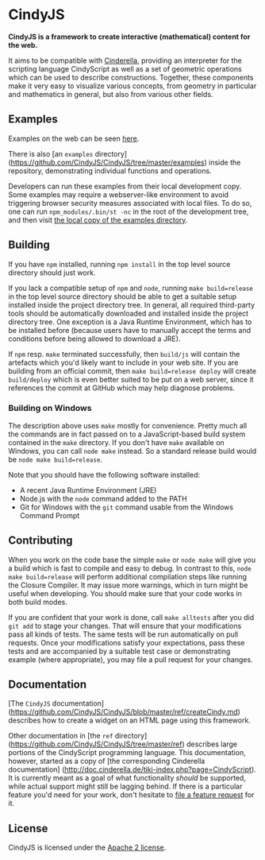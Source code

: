 # CindyJS

**CindyJS is a framework to create interactive
(mathematical) content for the web.**

It aims to be compatible with [Cinderella](http://cinderella.de/),
providing an interpreter for the scripting language CindyScript
as well as a set of geometric operations which can be used to describe
constructions.
Together, these components make it very easy to visualize various
concepts, from geometry in particular and mathematics in general,
but also from various other fields.

## Examples

Examples on the web can be seen [here](http://science-to-touch.com/CJS/).

There is also [an `examples` directory]
(https://github.com/CindyJS/CindyJS/tree/master/examples)
inside the repository, demonstrating individual functions and operations.

Developers can run these examples from their local development copy.
Some examples may require a webserver-like environment to avoid
triggering browser security measures associated with local files.
To do so, one can run <code>npm_modules/.bin/st -nc</code>
in the root of the development tree, and then visit
[the local copy of the examples directory](http://127.0.0.1:1337/examples/).

## Building

If you have `npm` installed, running `npm install`
in the top level source directory should just work.

If you lack a compatible setup of `npm` and `node`,
running `make build=release` in the top level source directory should
be able to get a suitable setup installed inside the project directory tree.
In general, all required third-party tools should be automatically downloaded
and installed inside the project directory tree.
One exception is a Java Runtime Environment, which has to be installed before
(because users have to manually accept the terms and conditions before
being allowed to download a JRE).

If `npm` resp. `make` terminated successfully, then `build/js` will contain
the artefacts which you'd likely want to include in your web site.
If you are building from an official commit, then `make build=release deploy`
will create `build/deploy` which is even better suited to be put on a web server,
since it references the commit at GitHub which may help diagnose problems.

### Building on Windows

The description above uses `make` mostly for convenience.
Pretty much all the commands are in fact passed on to
a JavaScript-based build system contained in the `make` directory.
If you don't have `make` available on Windows,
you can call `node make` instead.
So a standard release build would be `node make build=release`.

Note that you should have the following software installed:
* A recent Java Runtime Environment (JRE)
* Node.js with the `node` command added to the PATH
* Git for Windows with the `git` command usable from the Windows Command Prompt

## Contributing

When you work on the code base the simple `make` or `node make`
will give you a build which is fast to compile and easy to debug.
In contrast to this, `node make build=release` will
perform additional compilation steps like running the Closure Compiler.
It may issue more warnings, which in turn might be useful when developing.
You should make sure that your code works in both build modes.

If you are confident that your work is done, call `make alltests`
after you did `git add` to stage your changes.
That will ensure that your modifications pass all kinds of tests.
The same tests will be run automatically on pull requests.
Once your modifications satisfy your expectations, pass these tests
and are accompanied by a suitable test case or demonstrating example
(where appropriate), you may file a pull request for your changes.

## Documentation

[The `CindyJS` documentation]
(https://github.com/CindyJS/CindyJS/blob/master/ref/createCindy.md)
describes how to create a widget on an HTML page using this framework.

Other documentation in [the `ref` directory]
(https://github.com/CindyJS/CindyJS/tree/master/ref) describes
large portions of the CindyScript programming language. This
documentation, however, started as a copy of
[the corresponding Cinderella documentation]
(http://doc.cinderella.de/tiki-index.php?page=CindyScript). It
is currently meant as a goal of what functionality *should* be
supported, while actual support might still be lagging behind. If there
is a particular feature you'd need for your work, don't hesitate to
[file a feature request](https://github.com/CindyJS/CindyJS/issues) for it.

## License

CindyJS is licensed under the
[Apache 2 license](http://www.apache.org/licenses/LICENSE-2.0.html).
